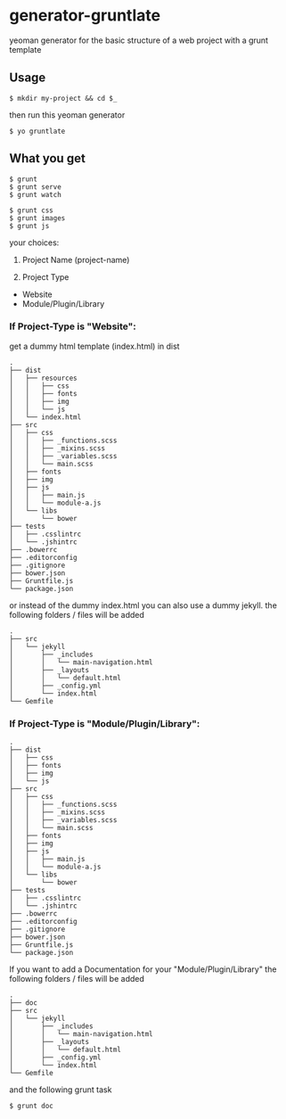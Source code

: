 generator-gruntlate
=========

yeoman generator for the basic structure of a web project with a grunt template

## Usage

```
$ mkdir my-project && cd $_
```

then run this yeoman generator

```
$ yo gruntlate
```

## What you get

```
$ grunt
$ grunt serve
$ grunt watch
```

```
$ grunt css
$ grunt images
$ grunt js
```

your choices:

1. Project Name (project-name)

2. Project Type
  - Website
  - Module/Plugin/Library

### If Project-Type is "Website":

get a dummy html template (index.html) in dist

```
.
├── dist
│   ├── resources
│   │   ├── css
│   │   ├── fonts
│   │   ├── img
│   │   └── js
│   └── index.html
├── src
│   ├── css
│   │   ├── _functions.scss
│   │   ├── _mixins.scss
│   │   ├── _variables.scss
│   │   └── main.scss
│   ├── fonts
│   ├── img
│   ├── js
│   │   ├── main.js
│   │   └── module-a.js
│   └── libs
│       └── bower
├── tests
│   ├── .csslintrc
│   └── .jshintrc
├── .bowerrc
├── .editorconfig
├── .gitignore
├── bower.json
├── Gruntfile.js
└── package.json
```

or instead of the dummy index.html you can also use a dummy jekyll.
the following folders / files will be added

```
.
├── src
│   └── jekyll
│       ├── _includes
│       │   └── main-navigation.html
│       ├── _layouts
│       │   └── default.html
│       ├── _config.yml
│       └── index.html
└── Gemfile
```

### If Project-Type is "Module/Plugin/Library":

```
.
├── dist
│   ├── css
│   ├── fonts
│   ├── img
│   └── js
├── src
│   ├── css
│   │   ├── _functions.scss
│   │   ├── _mixins.scss
│   │   ├── _variables.scss
│   │   └── main.scss
│   ├── fonts
│   ├── img
│   ├── js
│   │   ├── main.js
│   │   └── module-a.js
│   └── libs
│       └── bower
├── tests
│   ├── .csslintrc
│   └── .jshintrc
├── .bowerrc
├── .editorconfig
├── .gitignore
├── bower.json
├── Gruntfile.js
└── package.json
```

If you want to add a Documentation for your "Module/Plugin/Library"
the following folders / files will be added

```
.
├── doc
├── src
│   └── jekyll
│       ├── _includes
│       │   └── main-navigation.html
│       ├── _layouts
│       │   └── default.html
│       ├── _config.yml
│       └── index.html
└── Gemfile
```

and the following grunt task

```
$ grunt doc
```
